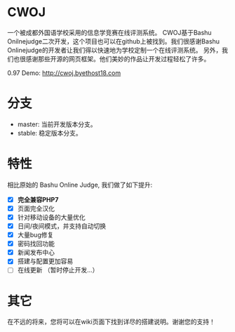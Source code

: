 # CWOJ
一个被成都外国语学校采用的信息学竞赛在线评测系统。
CWOJ基于Bashu Onilnejudge二次开发，这个项目也可以在github上被找到。我们很感谢Bashu Onlinejudge的开发者让我们得以快速地为学校定制一个在线评测系统。
另外，我们也很感谢那些开源的网页框架。他们美妙的作品让开发过程轻松了许多。

0.97 Demo: http://cwoj.byethost18.com

# 分支
- master: 当前开发版本分支。
- stable: 稳定版本分支。

# 特性
相比原始的 Bashu Online Judge, 我们做了如下提升:
- [X] <b>完全兼容PHP7</b>
- [X] 页面完全汉化
- [X] 针对移动设备的大量优化
- [X] 日间/夜间模式，并支持自动切换
- [X] 大量bug修复
- [X] 密码找回功能
- [X] 新闻发布中心
- [X] 搭建与配置更加容易
- [ ] 在线更新 （暂时停止开发...）

# 其它
在不远的将来，您将可以在wiki页面下找到详尽的搭建说明。谢谢您的支持！
